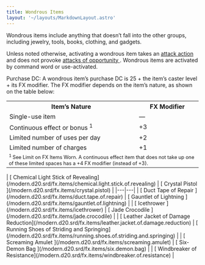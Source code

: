 ```yaml
---
title: Wondrous Items
layout: '~/layouts/MarkdownLayout.astro'
---
```

Wondrous items include anything that doesn’t fall into the other groups,
including jewelry, tools, books, clothing, and gadgets.

Unless noted otherwise, activating a wondrous item takes an [ attack action](/modern.d20.srd/combat/attack.actions) and does not provoke [ attacks of opportunity ](/modern.d20.srd/combat/attacks.of.opportunity) . Wondrous items
are activated by command word or use-activated.

Purchase DC: A wondrous item’s purchase DC is 25 + the item’s caster level +
its FX modifier. The FX modifier depends on the item’s nature, as shown on the
table below:


<table> <tr> <th> Item’s Nature </th> <th> FX Modifier </th> </tr> <tr> <td> Single-use item </td> <td> — </td> </tr> <tr class="shaded"> <td> Continuous effect or bonus <sup> 1 </sup> </td> <td> +3 </td> </tr> <tr> <td> Limited number of uses per day </td> <td> +2 </td> </tr> <tr class="shaded"> <td> Limited number of charges </td> <td> +1 </td> </tr> <tr> <td colspan="2" style="text-align: left; font-size: .8em"> <sup> 1 </sup> See Limit on FX Items Worn. A continuous effect item that does not take up one of these limited spaces has a +4 FX modifier (instead of +3). </td> </tr> </table>
 | [ Chemical Light Stick of Revealing](/modern.d20.srd/fx.items/chemical.light.stick.of.revealing) | [ Crystal Pistol ](/modern.d20.srd/fx.items/crystal.pistol) |
|---|---|
| [ Duct Tape of Repair ](/modern.d20.srd/fx.items/duct.tape.of.repair) | [ Gauntlet of Lightning ](/modern.d20.srd/fx.items/gauntlet.of.lightning) |
| [ Icethrower ](/modern.d20.srd/fx.items/icethrower) | [ Jade Crocodile ](/modern.d20.srd/fx.items/jade.crocodile) |
| [ Leather Jacket of Damage Reduction](/modern.d20.srd/fx.items/leather.jacket.of.damage.reduction) | [ Running Shoes of Striding and Springing](/modern.d20.srd/fx.items/running.shoes.of.striding.and.springing) |
| [ Screaming Amulet ](/modern.d20.srd/fx.items/screaming.amulet) | [ Six-Demon Bag ](/modern.d20.srd/fx.items/six.demon.bag) |
| [ Windbreaker of Resistance](/modern.d20.srd/fx.items/windbreaker.of.resistance) |
